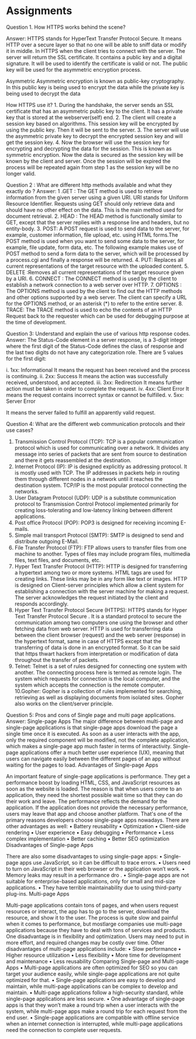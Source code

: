 # Assignments
Question 1. How HTTPS works behind the scene?

Answer: HTTPS stands for HyperText Transfer Protocol Secure. It means HTTP over a secure layer so that no one will be able to sniff data or modify it in middle. In HTTPS when the client tries to connect with the server. The server will return the SSL certificate. It contains a public key and a digital signature. It will be used to identify the certificate is valid or not. The public key will be used for the asymmetric encryption process. 

Asymmetric
Asymmetric encryption is known as public-key cryptography. In this public key is being used to encrypt the data while the private key is being used to decrypt the data

How HTTPS use it?
    1. During the handshake, the server sends an SSL certificate that has an asymmetric public key to the client. It has a private key that is stored at the webserver(self) end.
    2. The client will create a session key based on algorithms. This session key will be encrypted by using the public key. Then it will be sent to the server.
    3. The server will use the asymmetric private key to decrypt the encrypted session key and will get the session key.
    4. Now the browser will use the session key for encrypting and decrypting the data for the session. This is known as symmetric encryption. Now the data is secured as the session key will be known by the client and server. Once the session will be expired the process will be repeated again from step 1 as the session key will be no longer valid.



Question 2 : What are different http methods available and what they exactly do ?
Answer: 1 .GET : The GET method is used to retrieve information from the given server using a given URI. URI stands for Uniform Resource Identifier. Requests using GET should only retrieve data and should have no other effect on the data. This is the main method used for document retrieval.
2. HEAD : The HEAD method is functionally similar to GET, except that the server replies with a response line and headers, but no entity-body. 
3. POST: A POST request is used to send data to the server, for example, customer information, file upload, etc. using HTML forms.The POST method is used when you want to send some data to the server, for example, file update, form data, etc. The following example makes use of POST method to send a form data to the server, which will be processed by a process.cgi and finally a response will be returned.
4. PUT: Replaces all current representations of the target resource with the uploaded content. 
5. DELETE :Removes all current representations of the target resource given by a URI. 
6. CONNECT : The CONNECT method is used by the client to establish a network connection to a web server over HTTP.
7. OPTIONS : The OPTIONS method is used by the client to find out the HTTP methods and other options supported by a web server. The client can specify a URL for the OPTIONS method, or an asterisk (*) to refer to the entire server.
8. TRACE: The TRACE method is used to echo the contents of an HTTP Request back to the requester which can be used for debugging purpose at the time of development.





Question 3: Understand and explain the use of various http response codes.
Answer:  The Status-Code element in a server response, is a 3-digit integer where the first digit of the Status-Code defines the class of response and the last two digits do not have any categorization role. There are 5 values for the first digit:

i. 1xx: Informational
It means the request has been received and the process is continuing.
ii. 2xx: Success
It means the action was successfully received, understood, and accepted.
iii. 3xx: Redirection
It means further action must be taken in order to complete the request.
iv. 4xx: Client Error
It means the request contains incorrect syntax or cannot be fulfilled.
v. 5xx: Server Error

It means the server failed to fulfill an apparently valid request.

Question 4: What are the different web communication protocols and their use cases?

1. Transmission Control Protocol (TCP): TCP is a popular communication protocol which is used for communicating over a network. It divides any message into series of packets that are sent from source to destination and there it gets reassembled at the destination.
2. Internet Protocol (IP): IP is designed explicitly as addressing protocol. It is mostly used with TCP. The IP addresses in packets help in routing them through different nodes in a network until it reaches the destination system. TCP/IP is the most popular protocol connecting the networks.
3. User Datagram Protocol (UDP): UDP is a substitute communication protocol to Transmission Control Protocol implemented primarily for creating loss-tolerating and low-latency linking between different applications.
4. Post office Protocol (POP): POP3 is designed for receiving incoming E-mails.
5. Simple mail transport Protocol (SMTP): SMTP is designed to send and distribute outgoing E-Mail.
6. File Transfer Protocol (FTP): FTP allows users to transfer files from one machine to another. Types of files may include program files, multimedia files, text files, and documents, etc.
7. Hyper Text Transfer Protocol (HTTP): HTTP is designed for transferring a hypertext among two or more systems. HTML tags are used for creating links. These links may be in any form like text or images. HTTP is designed on Client-server principles which allow a client system for establishing a connection with the server machine for making a request. The server acknowledges the request initiated by the client and responds accordingly.
8. Hyper Text Transfer Protocol Secure (HTTPS): HTTPS stands for Hyper Text Transfer Protocol Secure . It is a standard protocol to secure the communication among two computers one using the browser and other fetching data from web server. HTTP is used for transferring data between the client browser (request) and the web server (response) in the hypertext format, same in case of HTTPS except that the transferring of data is done in an encrypted format. So it can be said that https thwart hackers from interpretation or modification of data throughout the transfer of packets.
9. Telnet: Telnet is a set of rules designed for connecting one system with another. The connecting process here is termed as remote login. The system which requests for connection is the local computer, and the system which accepts the connection is the remote computer.
10.Gopher: Gopher is a collection of rules implemented for searching, retrieving as well as displaying documents from isolated sites. Gopher also works on the client/server principle.

Question 5: Pros and cons of Single page and multi page applications.
Answer: Single-page Apps
The major difference between multi-page and single-page applications is that single-page apps download the page a single time once it is executed.
As soon as a user interacts with the app, only the required component will be modified, not the complete application, which makes a single-page app much faster in terms of interactivity. Single-page applications offer a much better user experience (UX), meaning that users can navigate easily between the different pages of an app without waiting for the pages to load.
Advantages of Single-page Apps

An important feature of single-page applications is performance. They get a performance boost by loading HTML, CSS, and JavaScript resources as soon as the website is loaded.
The reason is that when users come to an application, they need the shortest possible wait time so that they can do their work and leave. The performance reflects the demand for the application.
If the application does not provide the necessary performance, users may leave that app and choose another platform. That's one of the primary reasons developers choose single-page apps nowadays.
There are other advantages as well:
    • Battery reusability
    • Optimization
    • Client-side rendering
    • User experience
    • Easy debugging
    • Performance
    • Less complex implementation
    • Better caching
    • Better SEO optimization
Disadvantages of Single-page Apps

There are also some disadvantages to using single-page apps:
    • Single-page apps use JavaScript, so it can be difficult to trace errors.
    • Users need to turn on JavaScript in their web browser or the application won’t work.
    • Memory leaks may result in a performance dro .
    • Single-page apps are not suitable for enterprise-based applications, only for small and mid-size applications.
    • They have terrible maintainability due to using third-party plug-ins.
Multi-page Apps

Multi-page applications contain tons of pages, and when users request resources or interact, the app has to go to the server, download the resource, and show it to the user.
The process is quite slow and painful when it comes to performance, but mostlarge companies use multi-page applications because they have to deal with tons of services and products.
One disadvantage is in flexibility and optimization. Users may need to put in more effort, and required changes may be costly over time.
Other disadvantages of multi-page applications include:
    • Slow performance
    • Higher resource utilization
    • Less flexibility
    • More time for development and maintenance
    • Less reusability
Comparing Single-page and Multi-page Apps
    • Multi-page applications are often optimized for SEO so you can target your audience easily, while single-page applications are not quite optimized for that.
    • Single-page applications are easy to develop and maintain, while multi-page applications can be complex to develop and maintain.
    • Multi-page applications follow a high-security standard, while single-page applications are less secure.
    • One advantage of single-page apps is that they won’t make a round trip when a user interacts with the system, while multi-page apps make a round trip for each request from the end user.
    • Single-page applications are compatible with offline service when an internet connection is interrupted, while multi-page applications need the connection to complete user requests.
